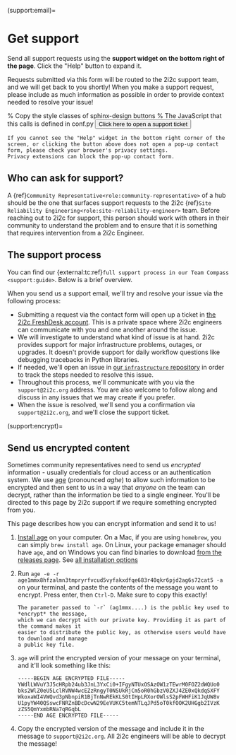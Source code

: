 (support:email)=
# Get support

Send all support requests using the **support widget on the bottom right of the page**.
Click the "Help" button to expand it.

Requests submitted via this form will be routed to the 2i2c support team, and we will get back to you shortly!
When you make a support request, please include as much information as possible in order to provide context needed to resolve your issue!

% Copy the style classes of sphinx-design buttons
% The JavaScript that this calls is defined in conf.py
<button class="sd-btn sd-btn-primary" onclick="openWidget()" type="button">
   Click here to open a support ticket
</button>

```{caution}
If you cannot see the "Help" widget in the bottom right corner of the screen, or clicking the button above does not open a pop-up contact form, please check your browser's privacy settings.
Privacy extensions can block the pop-up contact form.
```

## Who can ask for support?

A {ref}`Community Representative<role:community-representative>` of a hub should be the one that surfaces support requests to the 2i2c {ref}`Site Reliability Engineering<role:site-reliability-engineer>` team.
Before reaching out to 2i2c for support, this person should work with others in their community to understand the problem and to ensure that it is something that requires intervention from a 2i2c Engineer.

## The support process

You can find our {external:tc:ref}`full support process in our Team Compass <support:guide>`. Below is a brief overview.

When you send us a support email, we'll try and resolve your issue via the following process:

- Submitting a request via the contact form will open up a ticket in [the 2i2c FreshDesk account](https://2i2c.freshdesk.com).
  This is a private space where 2i2c engineers can communicate with you and one another around the issue.
- We will investigate to understand what kind of issue is at hand.
  2i2c provides support for major infrastructure problems, outages, or upgrades.
  It doesn't provide support for daily workflow questions like debugging tracebacks in Python libraries.
- If needed, we'll open an issue in [our `infrastructure` repository](https://github.com/2i2c-org/infrastructure) in order to track the steps needed to resolve this issue.
- Throughout this process, we'll communicate with you via the `support@2i2c.org` address.
  You are also welcome to follow along and discuss in any issues that we may create if you prefer.
- When the issue is resolved, we'll send you a confirmation via `support@2i2c.org`, and we'll close the support ticket.

(support:encrypt)=
## Send us encrypted content

Sometimes community representatives need to send us *encrypted* information -
usually credentials for cloud access or an authentication system. We use
[age](https://age-encryption.org/) (pronounced *aghe*) to allow such information to
be encrypted and then sent to us in a way that *anyone* on the team can decrypt,
rather than the information be tied to a single engineer. You'll be directed to this
page by 2i2c support if we require something encrypted from you.

This page describes how you can encrypt information and send it to us!

1. [Install age](https://github.com/FiloSottile/age#installation) on your computer.
   On a Mac, if you are using `homebrew`, you can simply `brew install age`. On Linux,
   your package emanager should have `age`, and on Windows you can find binaries to download
   [from the releases page](https://github.com/FiloSottile/age/releases). See
   [all installation options](https://github.com/FiloSottile/age#installation)
2. Run `age -e -r age1mmx8hfzalmn3tmpryrfvcud5vyfakxdfqe683r40qkr6pjd2ag6s72cat5 -a` on
   your terminal, and paste the contents of the message you want to encrypt. Press enter,
   then `Ctrl-D`. Make sure to copy this exactly!
   
   ```{note}
   The parameter passed to `-r` (ag1mmx....) is the public key used to *encrypt* the message,
   which we can decrypt with our private key. Providing it as part of the command makes it
   easier to distribute the public key, as otherwise users would have to download and manage
   a public key file.
   ```

3. `age` will print the encrypted version of your message on your terminal, and it'll look
   something like this:

   ```
   -----BEGIN AGE ENCRYPTED FILE-----
   YWdlLWVuY3J5cHRpb24ub3JnL3YxCi0+IFgyNTUxOSAzOW1zTEwrM0FOZ2dWQUo0
   bks2WlZ0eU5LclRVNW4wcEZzRngyT0NSUkRjCm5oR0hGbzV0ZXJ4ZE0xQkdqSXFY
   WkoxaWI4VWQvd3pNbnpiR1BjTnNwREkKLS0tIHpLRXorOWlsS2pFWHFiK1JqUW8v
   U1pyYW40QSswcFNRZnBDcDcwN29EeVUKC5temNTLqJPd5oT0kfOOK2UHGgb2IVzK
   zZS5QmYxmbRNa7qRGqbL
   -----END AGE ENCRYPTED FILE-----
   ```

4. Copy the encrypted version of the message and include it in the message to `support@2i2c.org`.
   All 2i2c engineers will be able to decrypt the message!
